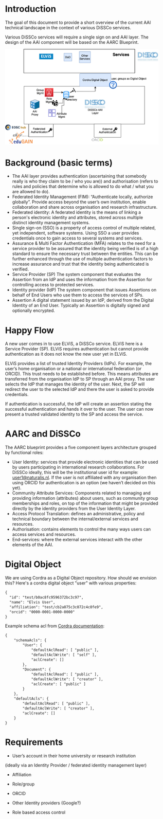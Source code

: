 # Introduction 

The goal of this document to provide a short overview of the current AAI technical landscape in the context of various DiSSCo services. 

Various DiSSCo services will require a single sign on and AAI layer. The design of the AAI component will be based on the AARC Blueprint. 



![Initial AAI design](AAI-initial-design.png)


# Background (basic terms) 


* The AAI layer provides authentication (ascertaining that somebody really is who they claim to be / who you are)) and authorisation (refers to rules and policies that determine who is allowed to do what / what you are allowed to do). 
* Federated Identity Management (FIM): “Authenticate locally, authorize globally”. Provide access beyond the user’s own institution, enable collaboration and share across organisation and research infrastructure. 
* Federated identity: A federated identity is the means of linking a person's electronic identity and attributes, stored across multiple distinct identity management systems.
* Single sign-on (SSO) is a property of access control of multiple related, yet independent, software systems. Using SSO a user provides credentials once to gain access to several systems and services. 
* Assurance & Multi Factor Authentication (MFA)  relates to the need for a service provider to be assured that the identity being verified is of a high standard to ensure the necessary trust between the entities. This can be further enhanced through the use of multiple authentication factors to increase assurance and trust that the identity being authenticated is verified. 
* Service Provider (SP) The system component that evaluates the Assertion from an IdP and uses the information from the Assertion for controlling access to protected services. 
* Identity provider (IdP) The system component that issues Assertions on behalf of End Users who use them to access the services of SPs.
* Assertion A digital statement issued by an IdP, derived from the Digital Identity of an End User. Typically an Assertion is digitally signed and optionally encrypted.

# Happy Flow 

A new user comes in to use ELViS, a DiSSCo service. ELViS here is a Service Provider (SP).  ELViS requires authentication but cannot provide authentication as it does not know the new user yet in ELViS. 

ELViS provides a list of trusted Identity Providers (IdPs). For example, the user’s home organisation or a national or international federation (or ORCID). This trust needs to be established before. This means attributes are transferred from the organisation IdP to SP through an AAI proxy.  The user selects the IdP that manages the identity of the user. Next, the SP will redirect the user to the selected IdP and there the user is asked to provide credentials.

If authentication is successful, the IdP will create an assertion stating the successful authentication and hands it over to the user. The user can now present a trusted validated identity to the SP and access the service.

# AARC and DiSSCo

The AARC blueprint provides a five component layers architecture grouped by functional roles:

* User Identity: services that provide electronic identities that can be used by users participating in international research collaborations. For DiSSCo ideally, this will be the institutional user id for example: user1@naturalis.nl. If the user is not affiliated with any organisation then using ORCID for authentication is an option (we haven’t decided on this yet). 
* Community Attribute Services: Components related to managing and providing information (attributes) about users, such as community group memberships and roles, on top of the information that might be provided directly by the identity providers from the User Identity Layer. 
* Access Protocol Translation: defines an administrative, policy and technical boundary between the internal/external services and resources.
* Authorisation: contains elements to control the many ways users can access services and resources.
* End-services: where the external services interact with the other elements of the AAI.

# Digital Object 

We are using Cordra as a Digital Object repository. How should we envision this? Here's a cordra digital object "user" with various properties: 


```
{
  "id": "test/b0ac8fc9596372bc3c97",
  "name": "Elvis User",
  "affiliation": "test/cb2a075c3c072c4c0fe9",
  "orcid": "0000-0001-0000-0000"
}
```

Example schema acl from [Cordra documentation](https://www.cordra.org/documentation/design/authentication-and-access-controls.html):

```
{
    "schemaAcls": {
        "User": {
            "defaultAclRead": [ "public" ],
            "defaultAclWrite": [ "self" ],
            "aclCreate": []
        },
        "Document": {
            "defaultAclRead": [ "public" ],
            "defaultAclWrite": [ "creator" ],
            "aclCreate": [ "public" ]
        }
    },
    "defaultAcls": {
        "defaultAclRead": [ "public" ],
        "defaultAclWrite": [ "creator" ],
        "aclCreate": []
    }
}
```


# Requirements

* User’s account in their home university or research institution

(ideally via an Identity Provider / federated identity management layer) 

* Affiliation 
* Role/group 

* ORCID 

* Other Identity providers (Google?) 

* Role based access control


